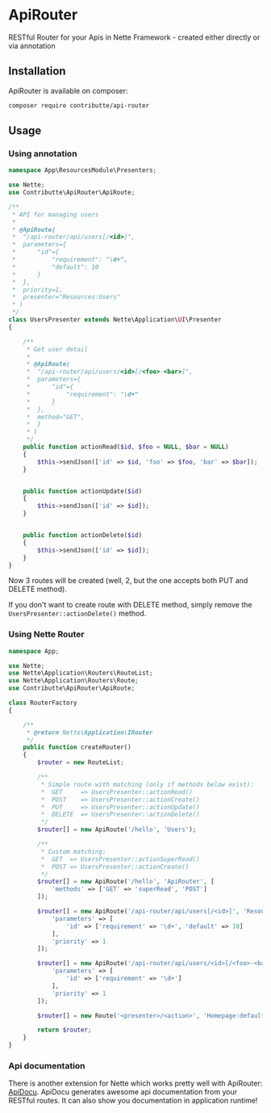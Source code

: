 # ApiRouter

RESTful Router for your Apis in Nette Framework - created either directly or via annotation

## Installation

ApiRouter is available on composer:

```bash
composer require contributte/api-router
```

## Usage

### Using annotation

```php
namespace App\ResourcesModule\Presenters;

use Nette;
use Contributte\ApiRouter\ApiRoute;

/**
 * API for managing users
 * 
 * @ApiRoute(
 * 	"/api-router/api/users[/<id>]",
 * 	parameters={
 * 		"id"={
 * 			"requirement": "\d+",
 * 			"default": 10
 * 		}
 * 	},
 *  priority=1,
 *  presenter="Resources:Users"
 * )
 */
class UsersPresenter extends Nette\Application\UI\Presenter
{

	/**
	 * Get user detail
	 * 
	 * @ApiRoute(
	 * 	"/api-router/api/users/<id>[/<foo>-<bar>]",
	 * 	parameters={
	 * 		"id"={
	 * 			"requirement": "\d+"
	 * 		}
	 * 	},
	 * 	method="GET",
	 * 	}
	 * )
	 */
	public function actionRead($id, $foo = NULL, $bar = NULL)
	{
		$this->sendJson(['id' => $id, 'foo' => $foo, 'bar' => $bar]);
	}


	public function actionUpdate($id)
	{
		$this->sendJson(['id' => $id]);
	}


	public function actionDelete($id)
	{
		$this->sendJson(['id' => $id]);
	}
}
```

Now 3 routes will be created (well, 2, but the one accepts both PUT and DELETE method).

If you don't want to create route with DELETE method, simply remove the `UsersPresenter::actionDelete()` method.

### Using Nette Router

```php
namespace App;

use Nette;
use Nette\Application\Routers\RouteList;
use Nette\Application\Routers\Route;
use Contributte\ApiRouter\ApiRoute;

class RouterFactory
{

	/**
	 * @return Nette\Application\IRouter
	 */
	public function createRouter()
	{
		$router = new RouteList;

		/**
		 * Simple route with matching (only if methods below exist):
		 * 	GET     => UsersPresenter::actionRead()
		 * 	POST    => UsersPresenter::actionCreate()
		 * 	PUT     => UsersPresenter::actionUpdate()
		 * 	DELETE  => UsersPresenter::actionDelete()
		 */
		$router[] = new ApiRoute('/hello', 'Users');

		/**
		 * Custom matching:
		 * 	GET  => UsersPresenter::actionSuperRead()
		 * 	POST => UsersPresenter::actionCreate()
		 */
		$router[] = new ApiRoute('/hello', 'ApiRouter', [
			'methods' => ['GET' => 'superRead', 'POST']
		]);

		$router[] = new ApiRoute('/api-router/api/users[/<id>]', 'Resources:Users', [
			'parameters' => [
				'id' => ['requirement' => '\d+', 'default' => 10]
			],
			'priority' => 1
		]);

		$router[] = new ApiRoute('/api-router/api/users/<id>[/<foo>-<bar>]', 'Resources:Users', [
			'parameters' => [
				'id' => ['requirement' => '\d+']
			],
			'priority' => 1
		]);

		$router[] = new Route('<presenter>/<action>', 'Homepage:default');

		return $router;
	}
}
```

### Api documentation

There is another extension for Nette which works pretty well with ApiRouter: [ApiDocu](https://github.com/contributte/api-docu).
ApiDocu generates awesome api documentation from your RESTful routes. It can also show you documentation in application runtime!
